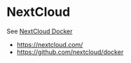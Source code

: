 # NextCloud

See [NextCloud Docker](https://github.com/nextcloud/docker)

- https://nextcloud.com/
- https://github.com/nextcloud/docker

